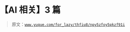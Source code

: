 # 【AI 相关】3 篇

> 原文：[`www.yuque.com/for_lazy/thfiu8/npy5zfoy5pkzf91i`](https://www.yuque.com/for_lazy/thfiu8/npy5zfoy5pkzf91i)

